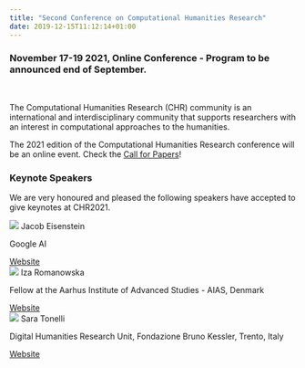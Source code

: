 ```yaml
---
title: "Second Conference on Computational Humanities Research"
date: 2019-12-15T11:12:14+01:00
---
```


<h3 class="center"><b><span style="text-align:center;">November 17-19 2021, Online Conference - Program to be announced end of September.</span></b></h3><br>

The Computational Humanities Research (CHR) community is an international and
interdisciplinary community that supports researchers with an interest in computational
approaches to the humanities. 

The 2021 edition of the Computational Humanities Research conference will be an online event. Check the [Call for Papers](/cfp)! 


### Keynote Speakers

We are very honoured and pleased the following speakers have accepted to give keynotes at CHR2021.


  <div class="row">
    <div class="col s8 m4 l4">
      <div class="card medium">
        <div class="card-image">
          <img src="/images/jacob_eisenstein.jpg">
          <span class="card-title">Jacob Eisenstein</span>
        </div>
        <div class="card-content">
          <p>Google AI</p>
        </div>
        <div class="card-action">
          <a href="https://jacobeisenstein.github.io/">Website</a>
        </div>
     </div>
    </div>
    <div class="col s8 m4 l4">
      <div class="card medium">
        <div class="card-image">
          <img src="/images/Iza_AIAS.jpg">
          <span class="card-title">Iza Romanowska</span>
        </div>
        <div class="card-content">
          <p>Fellow at the Aarhus
        Institute of Advanced Studies - AIAS, Denmark</p>
        </div>
        <div class="card-action">
          <a href="https://aias.au.dk/aias-fellows/iza-romanowska/">Website</a>
        </div>
      </div>
    </div>
    <div class="col s8 m4 l4">
      <div class="card medium">
        <div class="card-image">
          <img src="/images/sara_tonelli.jpg">
          <span class="card-title">Sara Tonelli</span>
        </div>
        <div class="card-content">
          <p>Digital Humanities Research Unit, Fondazione Bruno Kessler, Trento, Italy</p>
        </div>
        <div class="card-action">
          <a href="https://dh.fbk.eu/author/sara/">Website</a>
        </div> 
      </div>
    </div> 
  </div>
